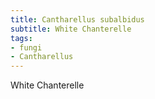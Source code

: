 ```yaml
---
title: Cantharellus subalbidus
subtitle: White Chanterelle
tags:
- fungi
- Cantharellus
---
```


White Chanterelle
